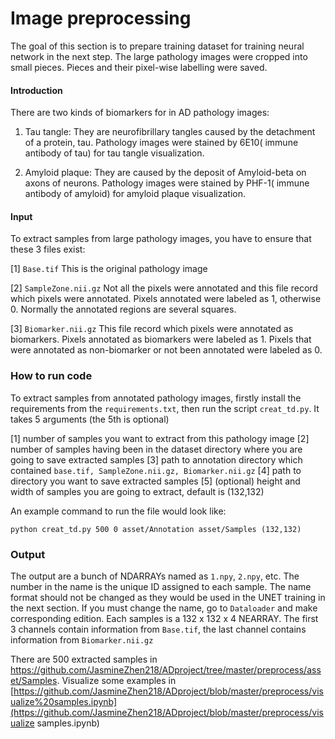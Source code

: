 # Image preprocessing

The goal of this section is to prepare training dataset for training neural network in the next step. The large pathology images were cropped into small pieces. Pieces and their pixel-wise labelling were saved. 

#### Introduction 

There are two kinds of biomarkers for in AD pathology images:

1) Tau tangle: They are neurofibrillary tangles caused by the detachment of a protein, tau.  Pathology images were stained by 6E10( immune antibody of tau) for tau tangle visualization.

2) Amyloid plaque: They are caused by the deposit of Amyloid-beta on axons of neurons. Pathology images were stained by PHF-1( immune antibody of amyloid) for amyloid plaque visualization.

#### Input

To extract samples from large pathology images, you have to ensure that these 3 files exist:

[1] `Base.tif`   This is the original pathology image

[2] `SampleZone.nii.gz`  Not all the pixels were annotated and this file record which pixels were annotated. Pixels annotated were labeled as 1, otherwise 0. Normally the annotated regions are several squares.

[3] `Biomarker.nii.gz` This file record which pixels were annotated as biomarkers. Pixels annotated as biomarkers were labeled as 1. Pixels that were annotated as non-biomarker or not been annotated were labeled as 0.

### How to run code

To extract samples from annotated pathology images, firstly install the requirements from the `requirements.txt`, then run the script `creat_td.py`. It takes 5 arguments (the 5th is optional)

  [1] number of samples you want to extract from this pathology image
  [2] number of samples having been in the dataset directory where you are going to save extracted samples
  [3] path to annotation directory which contained  `base.tif, SampleZone.nii.gz, Biomarker.nii.gz`
  [4] path to directory you want to save extracted samples
  [5] (optional) height and width of samples you are going to extract, default is (132,132)

An example command to run the file would look like:

```
python creat_td.py 500 0 asset/Annotation asset/Samples (132,132)
```

### Output

The output are a bunch of NDARRAYs named as `1.npy`, `2.npy`, etc.   The number in the name is the unique ID assigned to  each sample. The name format should not be changed as they would be used in the UNET training in the next section. If you must change the name, go to `Dataloader` and make corresponding edition. Each samples is a 132 x 132 x 4 NEARRAY. The first 3 channels contain information from `Base.tif`, the last channel contains information from `Biomarker.nii.gz`

There are 500 extracted samples in  https://github.com/JasmineZhen218/ADproject/tree/master/preprocess/asset/Samples. Visualize some examples in [https://github.com/JasmineZhen218/ADproject/blob/master/preprocess/visualize%20samples.ipynb](https://github.com/JasmineZhen218/ADproject/blob/master/preprocess/visualize samples.ipynb)




